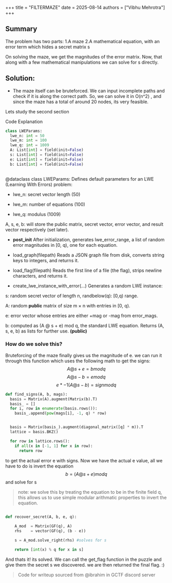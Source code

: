 +++
title = "FILTERMAZE"
date = 2025-08-14
authors = ["Vibhu Mehrotra"]
+++

## Summary
The problem has two parts:
1.A maze
2.A mathematical equation, with an error term which hides a secret matrix s

On solving the maze, we get the magnitudes of the error matrix. 
Now, that along with a few mathematical manipulations we can solve for s directly.

## Solution:

- The maze itself can be bruteforced. We can input incomplete paths and check if it is along the correct path. So, we can solve it in O(n^2) , and since the maze has a total of around 20 nodes, its very feasible.


Lets study the second section

Code Explanation
```python
class LWEParams:
  lwe_n: int = 50
  lwe_m: int = 100
  lwe_q: int = 1009
  A: List[int] = field(init=False)
  s: List[int] = field(init=False)
  e: List[int] = field(init=False)
  b: List[int] = field(init=False)
  
  ```
@dataclass class LWEParams:
Defines default parameters for an LWE (Learning With Errors) problem:

- lwe_n: secret vector length (50)

- lwe_m: number of equations (100)

- lwe_q: modulus (1009) 

A, s, e, b: will store the public matrix, secret vector, error vector, and result vector respectively (set later).

- __post_init__ 
After initialization, generates lwe_error_range, a list of random error magnitudes in [0, q), one for each equation.

- load_graph(filepath)
Reads a JSON graph file from disk, converts string keys to integers, and returns it.

- load_flag(filepath)
Reads the first line of a file (the flag), strips newline characters, and returns it.

- create_lwe_instance_with_error(...)
Generates a random LWE instance:

s: random secret vector of length n, randbelow(q): [0,q) range.

A: random **public** matrix of size m × n with entries in [0, q).

e: error vector whose entries are either +mag or -mag from error_mags.

b: computed as (A @ s + e) mod q, the standard LWE equation.
Returns (A, s, e, b) as lists for further use. **(public)**

### How do we solve this?

Bruteforcing of the maze finally gives us the magnitude of e.
we can run it through this function which uses the following math to get the signs:
$$A @ s + e = b mod q$$
$$A @ s - b = e mod q$$
$$e*-1 (A @ s - b) = sign mod q$$


``` python
def find_signs(A, b, mags):
  basis = Matrix(A).augment(Matrix(b).T)
  basis_ = []
  for i, row in enumerate(basis.rows()):
    basis_.append(pow(mags[i], -1, q) * row)


  basis = Matrix(basis_).augment(diagonal_matrix([q] * m)).T
  lattice = basis.BKZ()

  for row in lattice.rows():
    if all(x in [-1, 1] for x in row):
      return row
```

to get the actual error e with signs.
Now we have the actual e value, all we have to do is invert the equation
$$
b= (A @ s + e) mod q
$$
and solve for s 


>note: we solve this by treating the equation to be in the finite field q, this allows us to use simple modular arithmatic properties to invert the equation.
``` python

def recover_secret(A, b, e, q):
  
    A_mod  = Matrix(GF(q), A)
    rhs    = vector(GF(q), (b - e))

    s = A_mod.solve_right(rhs) #solves for s

    return [int(x) % q for x in s]

```
And thats it! its solved. We can call the get_flag function in the puzzle and give them the secret s we discovered. we are then returned the final flag. :)

>Code for writeup sourced from @ibrahim in GCTF discord server



